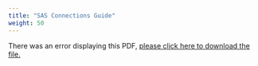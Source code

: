 ```yaml
---
title: "SAS Connections Guide"
weight: 50
---
```


<object data="https://www.truenas.com/docs/files/SASConnections1.2.pdf" type="application/pdf" width="95%" height="1000">
  There was an error displaying this PDF, <a href="https://www.truenas.com/docs/files/SASConnections1.2.pdf">please click here to download the file.</a>
</object>
